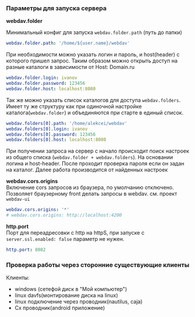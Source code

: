 ### Параметры для запуска сервера
**webdav.folder** 

Минимальный конфиг для запуска `webdav.folder.path` (путь до папки)
```yaml
webdav.folder.path: '/home/${user.name}/webdav'
```
При необходимости можно указать логин и пароль, и host(header) c которого пришел запрос. 
Таким образом можно открыть доступ на разные каталоги в зависимости от Host: Domain.ru
```yaml
webdav.folder.login: ivanov
webdav.folder.password: 123456
webdav.folder.host: localhost:8080
```
Так же можно указать список каталогов для доступа `webdav.folders`. 
Имеет ту же структуру как при одиночной настройке каталога(`webdav.folder`) и объединяются при старте в единый список.
```yaml
webdav.folders[0].path: '/home/alekcei/webdav'
webdav.folders[0].login: ivanov
webdav.folders[0].password: 123456
webdav.folders[0].host: localhost:8080
```
При получении запроса на сервер с начало происходит поиск настроек из общего списка (`webdav.folder + webdav.folders`). 
На основании логина и host-header. После проходит проверка пароля если он задан на каталог.
Далее работа производится от найденных настроек  

**webdav.cors.origins**  
Включение cors запросов из браузера, по умолчанию отключено.  
Позволяет браузерному front делать запросы в webdav. 
см. проект `webdav-ui`
```yaml
webdav.cors.origins: '*'
# webdav.cors.origins: http://localhost:4200
```
**http.port**  
Порт для переадресовки с http на httpS, при запуске c `server.ssl.enabled: false` параметр не нужен. 
```yaml
http.port: 8082
```

### Проверка работы через сторонние существующие клиенты
Клиенты:
 - windows (сетефой диск в "Мой компьютер")
 - linux davfs(монтирование диска на linux)
 - linux подключение через проводник(nautilus, caja)
 - Cx проводник(android приложение)
